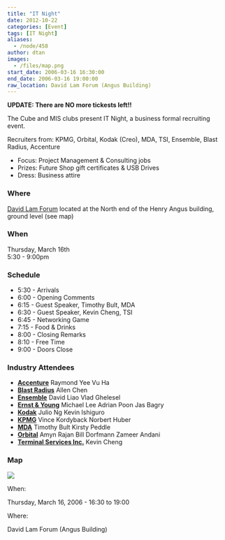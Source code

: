 ```yaml
---
title: "IT Night"
date: 2012-10-22
categories: [Event]
tags: [IT Night]
aliases:
  - /node/458
author: dtan
images:
  - /files/map.png
start_date: 2006-03-16 16:30:00
end_date: 2006-03-16 19:00:00
raw_location: David Lam Forum (Angus Building)
---
```


**UPDATE: There are NO more tickests left!!**

The Cube and MIS clubs present IT Night, a business formal recruiting event.

Recruiters from: KPMG, Orbital, Kodak (Creo), MDA, TSI, Ensemble, Blast Radius, Accenture

- Focus: Project Management & Consulting jobs
- Prizes: Future Shop gift certificates & USB Drives
- Dress: Business attire

### Where

[David Lam Forum](https://maps.google.com/maps?f=q&hl=en&sll=49.264122,-123.250637&sspn=0.006707,0.01678&q=ubc+vancouver+angus&cid=49264122,-123250637,2619071038577418934&li=lmd&t=h&ll=49.26702,-123.249993&spn=0.007085,0.01678)
located at the North end of the Henry Angus building, ground level (see map)

### When

Thursday, March 16th \
5:30 - 9:00pm

### Schedule

- 5:30 - Arrivals
- 6:00 - Opening Comments
- 6:15 - Guest Speaker, Timothy Bult, MDA
- 6:30 - Guest Speaker, Kevin Cheng, TSI
- 6:45 - Networking Game
- 7:15 - Food & Drinks
- 8:00 - Closing Remarks
- 8:10 - Free Time
- 9:00 - Doors Close

### Industry Attendees

- **[Accenture](http://www.accenture.com/)**
  Raymond Yee
  Vu Ha
- **[Blast Radius](http://www.blastradius.com/index.jsp)**
  Allen Chen
- **[Ensemble](http://www.ensemble.com/)**
  David Liao
  Vlad Ghelesel
- **[Ernst & Young](https://webforms.ey.com/global/content.nsf/Canada/Home)**
  Michael Lee
  Adrian Poon
  Jas Bagry
- **[Kodak](http://wwwca.kodak.com/CA/en/nav/kciHomePage.jhtml)**
  Julio Ng
  Kevin Ishiguro
- **[KPMG](http://www.kpmg.ca/en/)**
  Vince Kordyback
  Norbert Huber
- **[MDA](http://www.mdacorporation.com/)**
  Timothy Bult
  Kirsty Peddle
- **[Orbital](http://www.orbitaltech.com/)**
  Amyn Rajan
  Bill Dorfmann
  Zameer Andani
- **[Terminal Services Inc.](http://www.tsi.bc.ca/t3/index.php?id=43)**
  Kevin Cheng

### Map

![](/files/map.png)

When:

Thursday, March 16, 2006 - 16:30 to 19:00

Where:

David Lam Forum (Angus Building)
